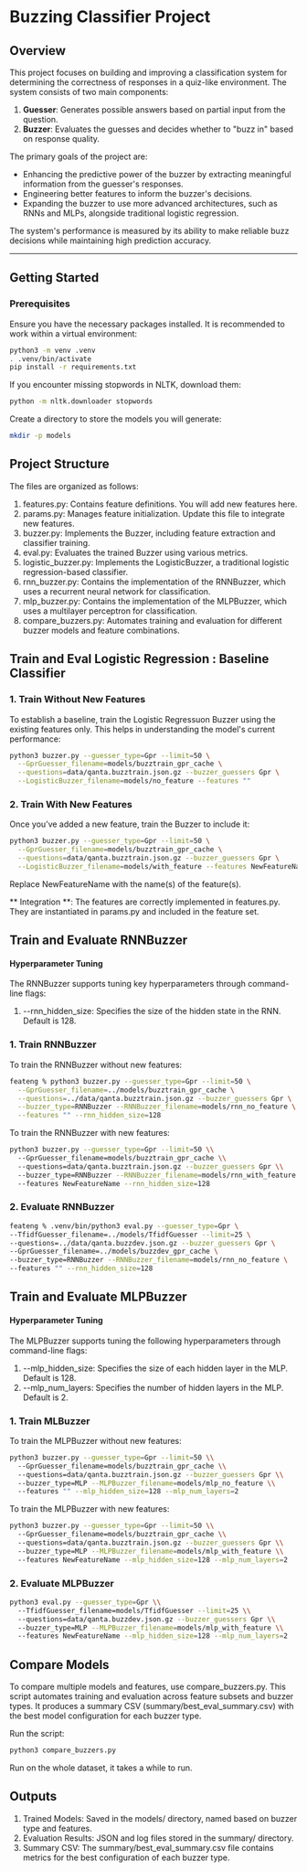 # Buzzing Classifier Project

## Overview

This project focuses on building and improving a classification system for determining the correctness of responses in a quiz-like environment. The system consists of two main components:

1. **Guesser**: Generates possible answers based on partial input from the question.
2. **Buzzer**: Evaluates the guesses and decides whether to "buzz in" based on response quality.

The primary goals of the project are:
- Enhancing the predictive power of the buzzer by extracting meaningful information from the guesser's responses.
- Engineering better features to inform the buzzer's decisions.
- Expanding the buzzer to use more advanced architectures, such as RNNs and MLPs, alongside traditional logistic regression.

The system's performance is measured by its ability to make reliable buzz decisions while maintaining high prediction accuracy.

---

## Getting Started

### Prerequisites

Ensure you have the necessary packages installed. It is recommended to work within a virtual environment:

```bash
python3 -m venv .venv
. .venv/bin/activate
pip install -r requirements.txt
```

If you encounter missing stopwords in NLTK, download them:
``` bash
python -m nltk.downloader stopwords
```

Create a directory to store the models you will generate:

```bash
mkdir -p models
```

## Project Structure

The files are organized as follows:

1. features.py: Contains feature definitions. You will add new features here.
2. params.py: Manages feature initialization. Update this file to integrate new features.
3. buzzer.py: Implements the Buzzer, including feature extraction and classifier training.
4. eval.py: Evaluates the trained Buzzer using various metrics.
5. logistic_buzzer.py: Implements the LogisticBuzzer, a traditional logistic regression-based classifier.
6. rnn_buzzer.py: Contains the implementation of the RNNBuzzer, which uses a recurrent neural network for classification.
7. mlp_buzzer.py: Contains the implementation of the MLPBuzzer, which uses a multilayer perceptron for classification.
8. compare_buzzers.py: Automates training and evaluation for different buzzer models and feature combinations.
   
## Train and Eval Logistic Regression : Baseline Classifier

### 1. Train Without New Features

To establish a baseline, train the Logistic Regressuon Buzzer using the existing features only. This helps in understanding the model's current performance:

```bash
python3 buzzer.py --guesser_type=Gpr --limit=50 \
  --GprGuesser_filename=models/buzztrain_gpr_cache \
  --questions=data/qanta.buzztrain.json.gz --buzzer_guessers Gpr \
  --LogisticBuzzer_filename=models/no_feature --features ""
```

### 2. Train With New Features 

Once you’ve added a new feature, train the Buzzer to include it:
```bash
python3 buzzer.py --guesser_type=Gpr --limit=50 \
  --GprGuesser_filename=models/buzztrain_gpr_cache \
  --questions=data/qanta.buzztrain.json.gz --buzzer_guessers Gpr \
  --LogisticBuzzer_filename=models/with_feature --features NewFeatureName
```

Replace NewFeatureName with the name(s) of the feature(s).

** Integration **:
The features are correctly implemented in features.py.
They are instantiated in params.py and included in the feature set.

## Train and Evaluate RNNBuzzer
#### Hyperparameter Tuning
The RNNBuzzer supports tuning key hyperparameters through command-line flags:

1. --rnn_hidden_size: Specifies the size of the hidden state in the RNN. Default is 128.

### 1. Train RNNBuzzer
To train the RNNBuzzer without new features:
```bash
feateng % python3 buzzer.py --guesser_type=Gpr --limit=50 \
  --GprGuesser_filename=../models/buzztrain_gpr_cache \
  --questions=../data/qanta.buzztrain.json.gz --buzzer_guessers Gpr \
  --buzzer_type=RNNBuzzer --RNNBuzzer_filename=models/rnn_no_feature \
  --features "" --rnn_hidden_size=128

```
To train the RNNBuzzer with new features:
```bash
python3 buzzer.py --guesser_type=Gpr --limit=50 \\
  --GprGuesser_filename=models/buzztrain_gpr_cache \\
  --questions=data/qanta.buzztrain.json.gz --buzzer_guessers Gpr \\
  --buzzer_type=RNNBuzzer --RNNBuzzer_filename=models/rnn_with_feature \\
  --features NewFeatureName --rnn_hidden_size=128
```
### 2. Evaluate RNNBuzzer
```bash
feateng % .venv/bin/python3 eval.py --guesser_type=Gpr \
--TfidfGuesser_filename=../models/TfidfGuesser --limit=25 \
--questions=../data/qanta.buzzdev.json.gz --buzzer_guessers Gpr \
--GprGuesser_filename=../models/buzzdev_gpr_cache \
--buzzer_type=RNNBuzzer --RNNBuzzer_filename=models/rnn_no_feature \
--features "" --rnn_hidden_size=128
```

## Train and Evaluate MLPBuzzer
#### Hyperparameter Tuning
The MLPBuzzer supports tuning the following hyperparameters through command-line flags:

1. --mlp_hidden_size: Specifies the size of each hidden layer in the MLP. Default is 128.
2. --mlp_num_layers: Specifies the number of hidden layers in the MLP. Default is 2.
   
### 1. Train MLBuzzer
To train the MLPBuzzer without new features:
```bash
python3 buzzer.py --guesser_type=Gpr --limit=50 \\
  --GprGuesser_filename=models/buzztrain_gpr_cache \\
  --questions=data/qanta.buzztrain.json.gz --buzzer_guessers Gpr \\
  --buzzer_type=MLP --MLPBuzzer_filename=models/mlp_no_feature \\
  --features "" --mlp_hidden_size=128 --mlp_num_layers=2

```
To train the MLPBuzzer with new features:
```bash
python3 buzzer.py --guesser_type=Gpr --limit=50 \\
  --GprGuesser_filename=models/buzztrain_gpr_cache \\
  --questions=data/qanta.buzztrain.json.gz --buzzer_guessers Gpr \\
  --buzzer_type=MLP --MLPBuzzer_filename=models/mlp_with_feature \\
  --features NewFeatureName --mlp_hidden_size=128 --mlp_num_layers=2
```
### 2. Evaluate MLPBuzzer
```bash
python3 eval.py --guesser_type=Gpr \\
  --TfidfGuesser_filename=models/TfidfGuesser --limit=25 \\
  --questions=data/qanta.buzzdev.json.gz --buzzer_guessers Gpr \\
  --buzzer_type=MLP --MLPBuzzer_filename=models/mlp_with_feature \\
  --features NewFeatureName --mlp_hidden_size=128 --mlp_num_layers=2
```


## Compare Models
To compare multiple models and features, use compare_buzzers.py. This script automates training and evaluation across feature subsets and buzzer types. It produces a summary CSV (summary/best_eval_summary.csv) with the best model configuration for each buzzer type.

Run the script:
```bash
python3 compare_buzzers.py
```

Run on the whole dataset, it takes a while to run. 

## Outputs
1. Trained Models: Saved in the models/ directory, named based on buzzer type and features.
2. Evaluation Results: JSON and log files stored in the summary/ directory.
3. Summary CSV: The summary/best_eval_summary.csv file contains metrics for the best configuration of each buzzer type.

